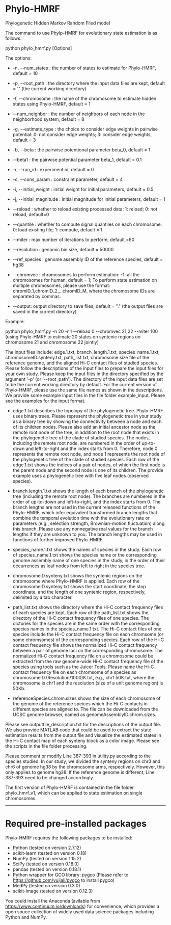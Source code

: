 # Phylo-HMRF

Phylogenetic Hidden Markov Random Filed model

The command to use Phylp-HMRF for evolutionary state estimation is as follows. 

python phylo_hmrf.py [Options]

The options:

- -n, --num_states : the number of states to estimate for Phylo-HMRF, default = 10

- -p, --root_path : the directory where the input data files are kept, default = '.' (the current working directory)

- -f, --chromosome : the name of the chromosome to estimate hidden states using Phylo-HMRF, default = 1

- --num_neighbor : the number of neighbors of each node in the neighborhood system, default = 8

- -g, --estimate_type : the choice to consider edge weights in pairwise potential: 0: not consider edge weights; 3: consider edge weights, default = 3

- -b, --beta : the pairwise potentional parameter beta_0, default = 1

- --beta1 : the pairwise potential parameter beta_1, default = 0.1

- -r, --run_id : experiment id, default = 0

- -c, --cons_param : constraint parameter, default = 4

- -i, --initial_weight : initial weight for initial parameters, default = 0.5

- -j, --initial_magnitude : initial magnitude for initial parameters, default = 1

- --reload : whether to reload existing processed data: 1: reload; 0: not reload, default=0

- --quantile : whether to compute signal quantiles on each chromosome: 0: load existing file; 1: compute, default = 1

- --miter : max number of iterations to perform, default =60

- --resolution : genomic bin size, default = 50000

- --ref_species : genome assembly ID of the reference species, default = hg38

- --chromvec : chromosomes to perform estimation: -1: all the chromosomes for human, default = 1; To perform state estimation on multiple chromosomes, please use the format: chromID_1,chromID_2,...chromID_M, where the chromosome IDs are separated by commas.

- --output: output directory to save files, default = "." (the output files are saved in the current directory)

Example: 

python phylo_hmrf.py -n 20 -r 1 --reload 0 --chromvec 21,22 --miter 100 (using Phylo-HMRF to estimate 20 states on syntenic regions on chromosome 21 and chromosome 22 jointly)
    
The input files include: edge.1.txt, branch_length.1.txt, species_name.1.txt, chromosomeID.synteny.txt, path_list.txt, chromosome size file of the reference genome, and the aligned Hi-C contact files of studied species. Please follow the descriptions of the input files to prepare the input files for your own study. Please keep the input files in the directory specified by the argument '-p' (or '--root_path'). The directory of the input data files are set to be the current working directory by default. For the current version of Phylo-HMRF, please use the same file names as shown in the descriptions. We provide some example input files in the file folder example_input. Please see the examples for the input format. 

- edge.1.txt describes the topolopy of the phylogenetic tree. Phylo-HMRF uses binary trees. Please represent the phylogenetic tree in your study as a binary tree by showing the connectivity between a node and each of its children nodes. Please also add an initial ancestor node as the remote root node of the tree, in addition to the root node that exists in the phylogenetic tree of the clade of studied species. The nodes, including the remote root node, are numbered in the order of up-to-down and left-to-right and the index starts from 0. Therefore, node 0 represents the remote root node, and node 1 represents the root node of the phylogenetic tree of the clade of studied species. Each row of the edge.1.txt shows the indices of a pair of nodes, of which the first node is the parent node and the second node is one of its children. The provide example uses a phylogenetic tree with five leaf nodes (observed species).

- branch.length.1.txt shows the length of each branch of the phylogenetic tree (including the remote root node). The branches are numbered in the order of up-to-down and left-to-right, and the index starts from 0. The branch lengths are not used in the current released functions of the Phylo-HMRF, which infer equivalent transformed branch lengths that combine the temporal evolution time with the evolutionary rate or parameters (e.g., selection strength, Brownian-motion fluctuation) along this branch. Please use any nonnegative real values for the branch lengths if they are unknown to you. The branch lengths may be used in functions of further improved Phylo-HMRF. 

- species_name.1.txt shows the names of species in the study. Each row of species_name.1.txt shows the species name or the corresponding genome assembly name of one species in the study, in the order of their occurrences as leaf nodes from left to right in the species tree.

- chromosomeID.synteny.txt shows the syntenic regions on the chromosome where Phylo-HMRF is applied. Each row of the chromosomeID.synteny.txt shows the start coordinate, the stop coordinate, and the length of one syntenic region, respectively, delimited by a tab character.

- path_list.txt shows the directory where the Hi-C contact frequency files of each species are kept. Each row of the path_list.txt shows the directory of the Hi-C contact frequency files of one species. The dictories for the species are in the same order with the corresponding species names in the species_name.1.txt. The Hi-C contact files of one species include the Hi-C contact frequency file on each chromsome (or some chromsomes) of the corresponding species. Each row of the Hi-C contact frequency file shows the normalized Hi-C contact frequency between a pair of genome loci on the corresponding chromosome. The normalized Hi-C contact frequency file on a chromosome could be extracted from the raw genome-wide Hi-C contact frequency file of the species using tools such as the Juicer Tools. Please name the Hi-C contact frequency file on each chromsome of a species as chromosomeID.(Resolution/1000)K.txt, e.g., chr1.50K.txt, where the chromosome is chr1 and the resolution (size of a unit genome region) is 50Kb.

- referenceSpecies.chrom.sizes shows the size of each chromosome of the genome of the reference speices which the Hi-C contacts in different species are aligned to. The file can be downloaded from the UCSC genome browser, named as genomeAssemblyID.chrom.sizes. 

Please see outputfile_description.txt for the descriptions of the output file. We also provide MATLAB code that could be used to extract the state estimation results from the output file and visualize the estimated states in the Hi-C contact map of each synteny block as a color image. Please see the scripts in the file folder processing.

Please comment or modify Line 387-393 in utility.py according to the species studied. In our study, we divided the synteny regions on chr3 and chr6 of genome hg38 by the chromosome arms, respectively. However, this only applies to genome hg38. If the reference genome is different, Line 387-393 need to be changed accordingly.

The first version of Phylo-HMRF is contained in the file folder phylo_hmrf_v1, which can be applied to state estimation on single chromosomes.

************************************************************************************
# Required pre-installed packages
Phylo-HMRF requires the following packages to be installed:
- Python (tested on version 2.7.12)
- scikit-learn (tested on version 0.18)
- NumPy (tested on version 1.15.2)
- SciPy (tested on version 0.18.0)
- pandas (tested on version 0.18.1)
- Python wrapper for GCO library: pygco (Please refer to https://github.com/yujiali/pygco to install pygco)
- MedPy (tested on version 0.3.0)
- scikit-image (tested on version 0.12.3)

You could install the Anaconda (avilable from https://www.continuum.io/downloads) for convenience, which provides a open souce collection of widely used data science packages including Python and NumPy.


